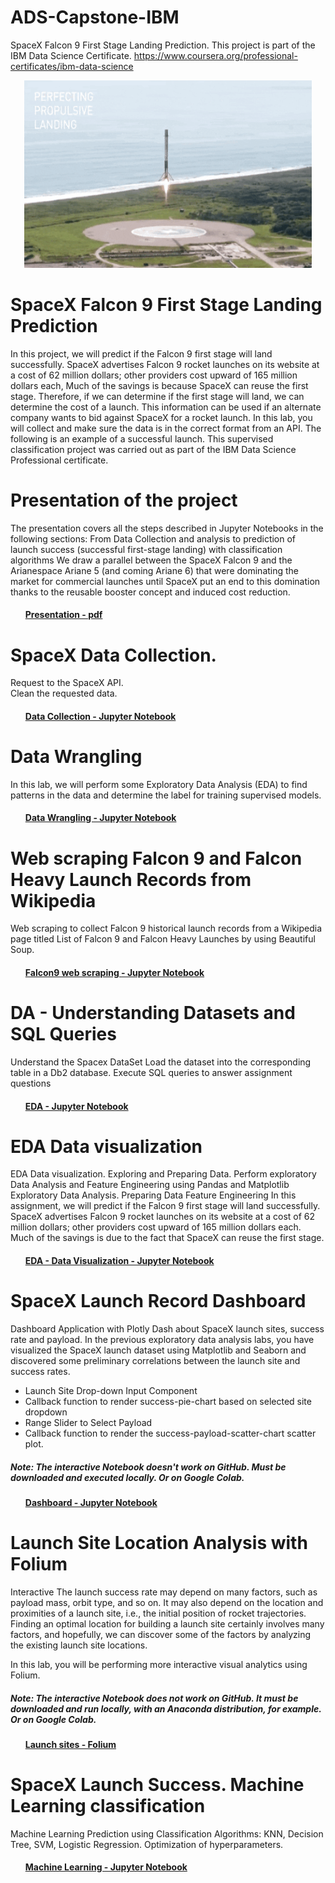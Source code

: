 # ADS-Capstone-IBM
SpaceX Falcon 9 First Stage Landing Prediction. This project is part of the IBM Data Science Certificate. https://www.coursera.org/professional-certificates/ibm-data-science

<p align="center">
  <img width="460" height="300" src="https://github.com/SSIDGIT/ADS-Capstone-IBM/blob/main/GIF%20image.gif">
</p>

# SpaceX Falcon 9 First Stage Landing Prediction
In this project, we will predict if the Falcon 9 first stage will land successfully. SpaceX advertises Falcon 9 rocket launches on its website at a cost of 62 million dollars; other providers cost upward of 165 million dollars each, Much of the savings is because SpaceX can reuse the first stage. Therefore, if we can determine if the first stage will land, we can determine the cost of a launch. This information can be used if an alternate company wants to bid against SpaceX for a rocket launch. In this lab, you will collect and make sure the data is in the correct format from an API. The following is an example of a successful launch. This supervised classification project was carried out as part of the IBM Data Science Professional certificate.

# Presentation of the project
The presentation covers all the steps described in Jupyter Notebooks in the following sections: From Data Collection and analysis to prediction of launch success (successful first-stage landing) with classification algorithms We draw a parallel between the SpaceX Falcon 9 and the Arianespace Ariane 5 (and coming Ariane 6) that were dominating the market for commercial launches until SpaceX put an end to this domination thanks to the reusable booster concept and induced cost reduction.
#### <ul>[Presentation - pdf](https://github.com/SSIDGIT/ADS-Capstone-IBM/blob/aae31218a72eae2ea1514cd2f9b7eb3e63dbc5ca/Presentation1.pdf)<ul>

# SpaceX Data Collection.
Request to the SpaceX API. <br>
Clean the requested data.
#### <ul>[ Data Collection - Jupyter Notebook](https://github.com/SSIDGIT/ADS-Capstone-IBM/blob/aae31218a72eae2ea1514cd2f9b7eb3e63dbc5ca/1.%20GH_jupyter-labs-spacex-data-collection-api.ipynb)</ul>

# Data Wrangling 
In this lab, we will perform some Exploratory Data Analysis (EDA) to find patterns in the data and determine the label for training supervised models.

#### <ul>[ Data Wrangling - Jupyter Notebook](https://github.com/SSIDGIT/ADS-Capstone-IBM/blob/aae31218a72eae2ea1514cd2f9b7eb3e63dbc5ca/2.%20GH_labs-jupyter-spacex-Data%20wrangling.ipynb)</ul>

# Web scraping Falcon 9 and Falcon Heavy Launch Records from Wikipedia
Web scraping to collect Falcon 9 historical launch records from a Wikipedia page titled List of Falcon 9 and Falcon Heavy Launches by using Beautiful Soup.
#### <ul>[Falcon9 web scraping - Jupyter Notebook](https://github.com/SSIDGIT/ADS-Capstone-IBM/blob/aae31218a72eae2ea1514cd2f9b7eb3e63dbc5ca/3.%20GH_jupyter-labs-webscraping.ipynb)</ul>

# DA - Understanding Datasets and SQL Queries
Understand the Spacex DataSet
Load the dataset into the corresponding table in a Db2 database.
Execute SQL queries to answer assignment questions
#### <ul>[EDA - Jupyter Notebook](https://github.com/SSIDGIT/ADS-Capstone-IBM/blob/aae31218a72eae2ea1514cd2f9b7eb3e63dbc5ca/4.%20GH_jupyter-labs-eda-sql-coursera.ipynb) </ul>

# EDA Data visualization
EDA Data visualization. Exploring and Preparing Data.
Perform exploratory Data Analysis and Feature Engineering using Pandas and Matplotlib Exploratory Data Analysis.
Preparing Data Feature Engineering
In this assignment, we will predict if the Falcon 9 first stage will land successfully. SpaceX advertises Falcon 9 rocket launches on its website at a cost of 62 million dollars; other providers cost upward of 165 million dollars each. Much of the savings is due to the fact that SpaceX can reuse the first stage.
#### <ul>[EDA - Data Visualization - Jupyter Notebook](https://github.com/SSIDGIT/ADS-Capstone-IBM/blob/aae31218a72eae2ea1514cd2f9b7eb3e63dbc5ca/5.%20GH_jupyter-labs-eda-dataviz.ipynb)</ul>

# SpaceX Launch Record Dashboard
Dashboard Application with Plotly Dash about SpaceX launch sites, success rate and payload. In the previous exploratory data analysis labs, you have visualized the SpaceX launch dataset using Matplotlib and Seaborn and discovered some preliminary correlations between the launch site and success rates.

- Launch Site Drop-down Input Component
- Callback function to render success-pie-chart based on selected site dropdown
- Range Slider to Select Payload
- Callback function to render the success-payload-scatter-chart scatter plot.
  
##### Note: The interactive Notebook doesn't work on GitHub. Must be downloaded and executed locally. Or on Google Colab.
#### <ul>[Dashboard - Jupyter Notebook](https://github.com/SSIDGIT/ADS-Capstone-IBM/blob/aae31218a72eae2ea1514cd2f9b7eb3e63dbc5ca/6.%20GH_Build_a_Dashboard_Application_with_Plotly_Dash.ipynb)<ul>

# Launch Site Location Analysis with Folium
Interactive The launch success rate may depend on many factors, such as payload mass, orbit type, and so on. It may also depend on the location and proximities of a launch site, i.e., the initial position of rocket trajectories. Finding an optimal location for building a launch site certainly involves many factors, and hopefully, we can discover some of the factors by analyzing the existing launch site locations.

In this lab, you will be performing more interactive visual analytics using Folium.


##### Note: The interactive Notebook does not work on GitHub. It must be downloaded and run locally, with an Anaconda distribution, for example. Or on Google Colab.
#### <ul>[Launch sites - Folium](https://github.com/SSIDGIT/ADS-Capstone-IBM/blob/aae31218a72eae2ea1514cd2f9b7eb3e63dbc5ca/7.%20GH_lab_jupyter_launch_site_location.ipynb)<ul>

# SpaceX Launch Success. Machine Learning classification
Machine Learning Prediction using Classification Algorithms: KNN, Decision Tree, SVM, Logistic Regression.
Optimization of hyperparameters.

#### <ul>[Machine Learning - Jupyter Notebook](https://github.com/SSIDGIT/ADS-Capstone-IBM/blob/aae31218a72eae2ea1514cd2f9b7eb3e63dbc5ca/8.%20GH_SpaceX_Machine%20Learning%20Prediction_Part_5_v8_shuffling.ipynb)<ul>
<br>
<br>
<br>

